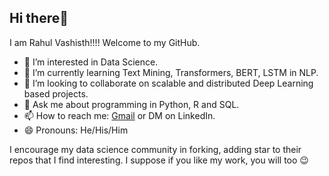  ## Hi there👋 
 I am Rahul Vashisth!!!! Welcome to my GitHub.
- 👀 I’m interested in Data Science.
- 🌱 I’m currently learning Text Mining, Transformers, BERT, LSTM in NLP.
- 💞️  I’m looking to collaborate on scalable and distributed Deep Learning based projects.
- 💬 Ask me about programming in Python, R and SQL.
- 📫 How to reach me: [Gmail](rahulvashisth3@gmail.com) or DM on LinkedIn.
- 😄 Pronouns: He/His/Him

I encourage my data science community in forking, adding star to their repos that I find interesting. I suppose if you like my work, you will too 😉

<!---
rahulvashisth3/rahulvashisth3 is a ✨ special ✨ repository because its `README.md` (this file) appears on your GitHub profile.
You can click the Preview link to take a look at your changes.
--->
